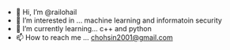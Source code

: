 - 👋 Hi, I’m @railohail
- 👀 I’m interested in ... machine learning and informatoin security
- 🌱 I’m currently learning... c++ and python 
- 📫 How to reach me ... chohsin2001@gmail.com

<!---
railohail/railohail is a ✨ special ✨ repository because its `README.md` (this file) appears on your GitHub profile.
You can click the Preview link to take a look at your changes.
--->
